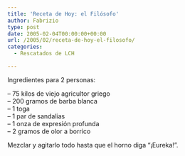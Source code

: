 ```yaml
---
title: 'Receta de Hoy: el Filósofo'
author: Fabrizio
type: post
date: 2005-02-04T00:00:00+00:00
url: /2005/02/receta-de-hoy-el-filosofo/
categories:
  - Rescatados de LCH

---
```

Ingredientes para 2 personas: 

&#8211; 75 kilos de viejo agricultor griego  
&#8211; 200 gramos de barba blanca  
&#8211; 1 toga  
&#8211; 1 par de sandalias  
&#8211; 1 onza de expresión profunda  
&#8211; 2 gramos de olor a borrico

Mezclar y agitarlo todo hasta que el horno diga &#8220;¡Eureka!&#8221;.